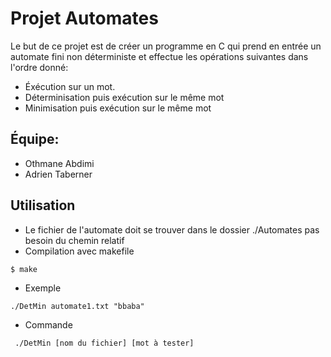 # Projet Automates
Le but de ce projet est de créer un programme en C qui prend en entrée un automate fini non déterministe et effectue les opérations suivantes dans l'ordre donné:
- Éxécution sur un mot.
- Déterminisation puis exécution sur le même mot
- Minimisation puis exécution sur le même mot

## Équipe:
* Othmane Abdimi
* Adrien Taberner

## Utilisation
* Le fichier de l'automate doit se trouver dans le dossier ./Automates pas besoin du chemin relatif
* Compilation avec makefile
```
$ make
```
* Exemple
```
./DetMin automate1.txt "bbaba"
```
* Commande
```
 ./DetMin [nom du fichier] [mot à tester]
```

